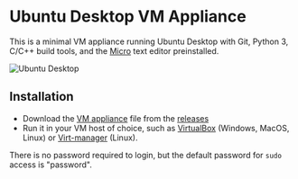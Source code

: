 Ubuntu Desktop VM Appliance
===========================

This is a minimal VM appliance running Ubuntu Desktop with Git, Python 3, C/C++ build tools, and the [Micro](https://github.com/zyedidia/micro) text editor preinstalled.

![Ubuntu Desktop](https://upload.wikimedia.org/wikipedia/commons/thumb/2/29/Ubuntu-20.04.jpg/800px-Ubuntu-20.04.jpg)

Installation
------------

- Download the [VM appliance](https://github.com/jncraton/ubuntu-desktop-vm/releases/download/v1.1/ubuntu-desktop.ova) file from the [releases](https://github.com/jncraton/ubuntu-desktop-vm/releases/latest)
- Run it in your VM host of choice, such as [VirtualBox](https://www.virtualbox.org/) (Windows, MacOS, Linux) or [Virt-manager](https://virt-manager.org/) (Linux).

There is no password required to login, but the default password for `sudo` access is "password".
